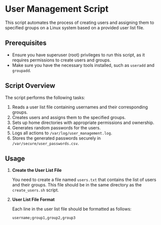 # User Management Script

This script automates the process of creating users and assigning them to specified groups on a Linux system based on a provided user list file. 

## Prerequisites

- Ensure you have superuser (root) privileges to run this script, as it requires permissions to create users and groups.
- Make sure you have the necessary tools installed, such as `useradd` and `groupadd`.

## Script Overview

The script performs the following tasks:
1. Reads a user list file containing usernames and their corresponding groups.
2. Creates users and assigns them to the specified groups.
3. Sets up home directories with appropriate permissions and ownership.
4. Generates random passwords for the users.
5. Logs all actions to `/var/log/user_management.log`.
6. Stores the generated passwords securely in `/var/secure/user_passwords.csv`.

## Usage

1. **Create the User List File**

   You need to create a file named `users.txt` that contains the list of users and their groups. This file should be in the same directory as the `create_users.sh` script.

2. **User List File Format**

   Each line in the user list file should be formatted as follows:

   ```plaintext
   username;group1,group2,group3

